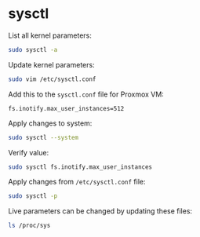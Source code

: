 # sysctl

List all kernel parameters:
```bash
sudo sysctl -a
```

Update kernel parameters:
```bash
sudo vim /etc/sysctl.conf
```

Add this to the `sysctl.conf` file for Proxmox VM:
```
fs.inotify.max_user_instances=512
```

Apply changes to system:
```bash
sudo sysctl --system
```

Verify value:
```bash
sudo sysctl fs.inotify.max_user_instances
```

Apply changes from `/etc/sysctl.conf` file:
```bash
sudo sysctl -p
```

Live parameters can be changed by updating these files:
```bash
ls /proc/sys
```
